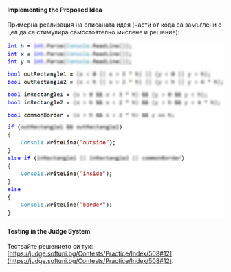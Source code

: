 #### Implementing the Proposed Idea

Примерна реализация на описаната идея (части от кода са замъглени с цел да се стимулира самостоятелно мислене и решение):

![](/assets/chapter-4-images/13.Point-in-the-figure-02.png)

#### Testing in the Judge System

Тествайте решението си тук: [https://judge.softuni.bg/Contests/Practice/Index/508#12](https://judge.softuni.bg/Contests/Practice/Index/508#12).